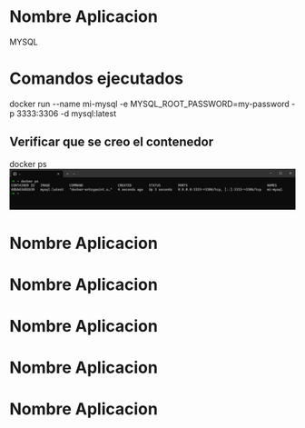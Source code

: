 # Nombre Aplicacion
MYSQL
# Comandos ejecutados
docker run --name mi-mysql -e MYSQL_ROOT_PASSWORD=my-password -p 3333:3306 -d mysql:latest  

## Verificar que se creo el contenedor
docker ps
![mostrar que el existe el contenedor](docker_ps.png)
# Nombre Aplicacion

# Nombre Aplicacion


# Nombre Aplicacion

# Nombre Aplicacion


# Nombre Aplicacion